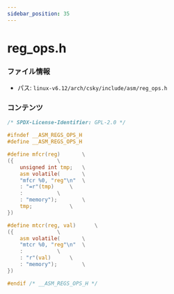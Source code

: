 ```yaml
---
sidebar_position: 35
---
```

# reg_ops.h

### ファイル情報

- パス: `linux-v6.12/arch/csky/include/asm/reg_ops.h`

### コンテンツ

```h
/* SPDX-License-Identifier: GPL-2.0 */

#ifndef __ASM_REGS_OPS_H
#define __ASM_REGS_OPS_H

#define mfcr(reg)		\
({				\
	unsigned int tmp;	\
	asm volatile(		\
	"mfcr %0, "reg"\n"	\
	: "=r"(tmp)		\
	:			\
	: "memory");		\
	tmp;			\
})

#define mtcr(reg, val)		\
({				\
	asm volatile(		\
	"mtcr %0, "reg"\n"	\
	:			\
	: "r"(val)		\
	: "memory");		\
})

#endif /* __ASM_REGS_OPS_H */

```
